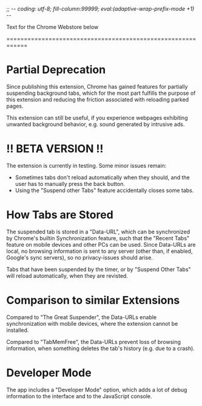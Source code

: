;; -*- coding: utf-8; fill-column:99999; eval:(adaptive-wrap-prefix-mode +1) -*-

Text for the Chrome Webstore below

============================================================


Partial Deprecation
===================

Since publishing this extension, Chrome has gained features for partially suspending background tabs, which for the most part fulfills the purpose of this extension and reducing the friction associated with reloading parked pages.

This extension can still be useful, if you experience webpages exhibiting unwanted background behavior, e.g. sound generated by intrusive ads.



!! BETA VERSION !!
==================

The extension is currently in testing. Some minor issues remain:

 - Sometimes tabs don't reload automatically when they should, and the user has to manually press the back button.
 - Using the "Suspend other Tabs" feature accidentally closes some tabs.



How Tabs are Stored
===================

The suspended tab is stored in a "Data-URL", which can be synchronized by Chrome's builtin Synchronization feature, such that the "Recent Tabs" feature on mobile devices and other PCs can be used. Since Data-URLs are local, no browsing information is sent to any server (other than, if enabled, Google's sync servers), so no privacy-issues should arise.

Tabs that have been suspended by the timer, or by "Suspend Other Tabs" will reload automatically, when they are revisted.



Comparison to similar Extensions
================================

Compared to "The Great Suspender", the Data-URLs enable synchronization with mobile devices, where the extension cannot be installed.

Compared to "TabMemFree", the Data-URLs prevent loss of browsing information, when something deletes the tab's history (e.g. due to a crash). 



Developer Mode
==============

The app includes a "Developer Mode" option, which adds a lot of debug information to the interface and to the JavaScript console.
